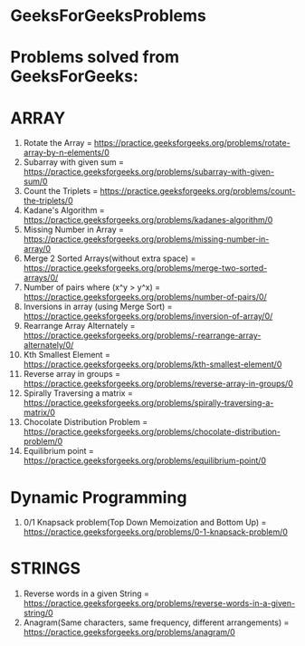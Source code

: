 # GeeksForGeeksProblems
Problems solved from GeeksForGeeks:
==========================================

ARRAY
==========================================
1. Rotate the Array = https://practice.geeksforgeeks.org/problems/rotate-array-by-n-elements/0
2. Subarray with given sum = https://practice.geeksforgeeks.org/problems/subarray-with-given-sum/0
3. Count the Triplets = https://practice.geeksforgeeks.org/problems/count-the-triplets/0
4. Kadane's Algorithm = https://practice.geeksforgeeks.org/problems/kadanes-algorithm/0
5. Missing Number in Array = https://practice.geeksforgeeks.org/problems/missing-number-in-array/0
6. Merge 2 Sorted Arrays(without extra space) = https://practice.geeksforgeeks.org/problems/merge-two-sorted-arrays/0/
7. Number of pairs where (x^y > y^x) = https://practice.geeksforgeeks.org/problems/number-of-pairs/0/
8. Inversions in array (using Merge Sort) = https://practice.geeksforgeeks.org/problems/inversion-of-array/0/
9. Rearrange Array Alternately = https://practice.geeksforgeeks.org/problems/-rearrange-array-alternately/0/
10. Kth Smallest Element = https://practice.geeksforgeeks.org/problems/kth-smallest-element/0
11. Reverse array in groups = https://practice.geeksforgeeks.org/problems/reverse-array-in-groups/0
12. Spirally Traversing a matrix = https://practice.geeksforgeeks.org/problems/spirally-traversing-a-matrix/0
13. Chocolate Distribution Problem = https://practice.geeksforgeeks.org/problems/chocolate-distribution-problem/0
14. Equilibrium point = https://practice.geeksforgeeks.org/problems/equilibrium-point/0

Dynamic Programming
==========================================
1. 0/1 Knapsack problem(Top Down Memoization and Bottom Up) = https://practice.geeksforgeeks.org/problems/0-1-knapsack-problem/0



STRINGS
==========================================
1. Reverse words in a given String = https://practice.geeksforgeeks.org/problems/reverse-words-in-a-given-string/0
2. Anagram(Same characters, same frequency, different arrangements) = https://practice.geeksforgeeks.org/problems/anagram/0
